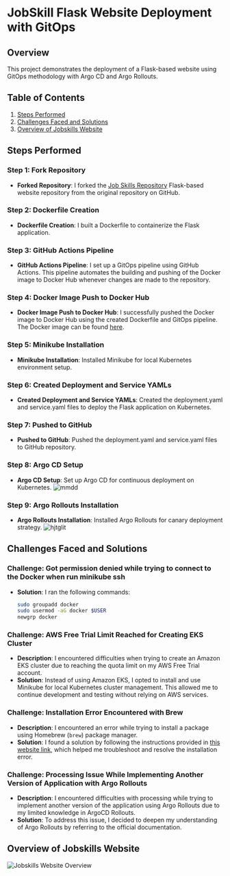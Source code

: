 # JobSkill Flask Website Deployment with GitOps

## Overview
This project demonstrates the deployment of a Flask-based website using GitOps methodology with Argo CD and Argo Rollouts.

## Table of Contents
1. [Steps Performed](#steps-performed)
2. [Challenges Faced and Solutions](#challenges-faced-and-solutions)
3. [Overview of Jobskills Website](#overview-of-jobskills-website)

## Steps Performed

### Step 1: Fork Repository
- **Forked Repository**: I forked the [Job Skills Repository](https://github.com/likhith1409/JobSkill) Flask-based website repository from the original repository on GitHub.

### Step 2: Dockerfile Creation
- **Dockerfile Creation**: I built a Dockerfile to containerize the Flask application.

### Step 3: GitHub Actions Pipeline
- **GitHub Actions Pipeline**: I set up a GitOps pipeline using GitHub Actions. This pipeline automates the building and pushing of the Docker image to Docker Hub whenever changes are made to the repository.

### Step 4: Docker Image Push to Docker Hub
- **Docker Image Push to Docker Hub**: I successfully pushed the Docker image to Docker Hub using the created Dockerfile and GitOps pipeline. The Docker image can be found [here](https://hub.docker.com/r/madhumathi0406/jobskillapp).

### Step 5: Minikube Installation
- **Minikube Installation**: Installed Minikube for local Kubernetes environment setup.

### Step 6: Created Deployment and Service YAMLs
- **Created Deployment and Service YAMLs**: Created the deployment.yaml and service.yaml files to deploy the Flask application on Kubernetes.

### Step 7: Pushed to GitHub
- **Pushed to GitHub**: Pushed the deployment.yaml and service.yaml files to GitHub repository.

### Step 8: Argo CD Setup
- **Argo CD Setup**: Set up Argo CD for continuous deployment on Kubernetes.
   ![mmdd](https://github.com/madhumathi04/JobSkill/assets/97741195/299ea4df-f757-4f64-aaea-d8b3362c20ed)


### Step 9: Argo Rollouts Installation
- **Argo Rollouts Installation**: Installed Argo Rollouts for canary deployment strategy.
   ![hjtglit](https://github.com/madhumathi04/JobSkill/assets/97741195/c9d7dd52-fa57-4092-991c-7fe4c34aa0a3)


## Challenges Faced and Solutions

### Challenge: Got permission denied while trying to connect to the Docker when run minikube ssh
- **Solution**: I ran the following commands:
    ```bash
    sudo groupadd docker
    sudo usermod -aG docker $USER
    newgrp docker
    ```

### Challenge: AWS Free Trial Limit Reached for Creating EKS Cluster
- **Description**: I encountered difficulties when trying to create an Amazon EKS cluster due to reaching the quota limit on my AWS Free Trial account.
- **Solution**: Instead of using Amazon EKS, I opted to install and use Minikube for local Kubernetes cluster management. This allowed me to continue development and testing without relying on AWS services.

### Challenge: Installation Error Encountered with Brew
- **Description**: I encountered an error while trying to install a package using Homebrew (`brew`) package manager.
- **Solution**: I found a solution by following the instructions provided in [this website link](https://phoenixnap.com/kb/homebrew-for-linux), which helped me troubleshoot and resolve the installation error.

### Challenge: Processing Issue While Implementing Another Version of Application with Argo Rollouts
- **Description**: I encountered difficulties with processing while trying to implement another version of the application using Argo Rollouts due to my limited knowledge in ArgoCD Rollouts.
- **Solution**: To address this issue, I decided to deepen my understanding of Argo Rollouts by referring to the official documentation. 

## Overview of Jobskills Website
![Jobskills Website Overview](https://github.com/madhumathi04/JobSkill/assets/97741195/fe46b512-7ae1-4911-9730-554d0b034ee9)
